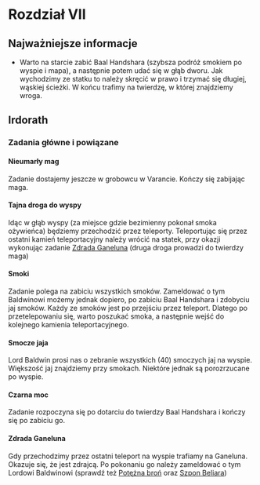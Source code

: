 # Rozdział VII

## Najważniejsze informacje

- Warto na starcie zabić Baal Handshara (szybsza podróż smokiem po wyspie i mapa), a następnie potem udać się w głąb dworu. Jak wychodzimy ze statku to należy skręcić w prawo i trzymać się długiej, wąskiej ścieżki. W końcu trafimy na twierdzę, w której znajdziemy wroga.

## Irdorath

### Zadania główne i powiązane

#### Nieumarły mag

Zadanie dostajemy jeszcze w grobowcu w Varancie. Kończy się zabijając maga.

#### Tajna droga do wyspy

Idąc w głąb wyspy (za miejsce gdzie bezimienny pokonał smoka ożywieńca) będziemy przechodzić przez teleporty. Teleportując się przez ostatni kamień teleportacyjny należy wrócić na statek, przy okazji wykonując zadanie [Zdrada Ganeluna](#zdrada-ganeluna) (druga droga prowadzi do twierdzy maga)

#### Smoki

Zadanie polega na zabiciu wszystkich smoków. Zameldować o tym Baldwinowi możemy jednak dopiero, po zabiciu Baal Handshara i zdobyciu jaj smoków. Każdy ze smoków jest po przejściu przez teleport. Dlatego po przetelepowaniu się, warto poszukać smoka, a następnie wejść do kolejnego kamienia teleportacyjnego.

#### Smocze jaja

Lord Baldwin prosi nas o zebranie wszystkich (40) smoczych jaj na wyspie. Większość jaj znajdziemy przy smokach. Niektóre jednak są porozrzucane po wyspie.

#### Czarna moc

Zadanie rozpoczyna się po dotarciu do twierdzy Baal Handshara i kończy się po zabiciu go.

#### Zdrada Ganeluna

Gdy przechodzimy przez ostatni teleport na wyspie trafiamy na Ganeluna. Okazuje się, że jest zdrajcą. Po pokonaniu go należy zameldować o tym Lordowi Baldwinowi (sprawdź też [Potężna broń](sekcje/zadania/rozdzial_iv?id=potężna-broń) oraz [Szpon Beliara](sekcje/zadania/rozdzial_iv?id=szpon-beliara))
